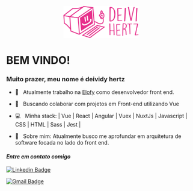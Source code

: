 <p align="center">
  <img text-align="center" width="200px" src="https://github.com/dhertzb/deivihertz/blob/main/assets/images/logo.svg">
</p>

# BEM VINDO! 

### Muito prazer, meu nome é deividy hertz
-   :office: &nbsp; Atualmente trabalho na [Elofy](https://www.elofy.com.br/) como desenvolvedor front end.

- :purple_heart: &nbsp; Buscando colaborar com projetos em Front-end utilizando Vue

- :computer: &nbsp; Minha stack:  | Vue | React | Angular | Vuex | NuxtJs | Javascript | CSS | HTML | Sass | Jest |

- 💬  &nbsp; Sobre mim: Atualmente busco me aprofundar em arquitetura de software focada no lado do front end.

#### *Entre em contato comigo*<br/>

 [![Linkedin Badge](https://img.shields.io/badge/-DeiviHertz-blue?style=flat&logo=Linkedin&logoColor=white&link=https://www.linkedin.com/in/dhertzb/)](https://www.linkedin.com/in/dhertzb/)
 
[![Gmail Badge](https://img.shields.io/badge/-dhertzb@gmail.com-c14438?style=flat&logo=Gmail&logoColor=white&link=mailto:dhertzb@gmail.com)](mailto:dhertzb@gmail.com)


<!--
**dhertzb/dhertzb** is a ✨ _special_ ✨ repository because its `README.md` (this file) appears on your GitHub profile.

Here are some ideas to get you started:

- 🔭 I’m currently working on ...
- 🌱 I’m currently learning ...
- 👯 I’m looking to collaborate on ...
- 🤔 I’m looking for help with ...
- 💬 Ask me about ...
- 📫 How to reach me: ...
- 😄 Pronouns: ...
- ⚡ Fun fact: ...
-->
